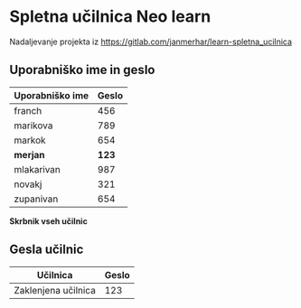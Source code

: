 # Spletna učilnica Neo learn
Nadaljevanje projekta iz https://gitlab.com/janmerhar/learn-spletna_ucilnica

## Uporabniško ime in geslo
Uporabniško ime | Geslo
----------------|------
franch | 456
marikova | 789
markok | 654
**merjan** | **123**
mlakarivan | 987
novakj | 321
zupanivan | 654

**Skrbnik vseh učilnic**

## Gesla učilnic
Učilnica | Geslo
---------|------
Zaklenjena učilnica | 123
